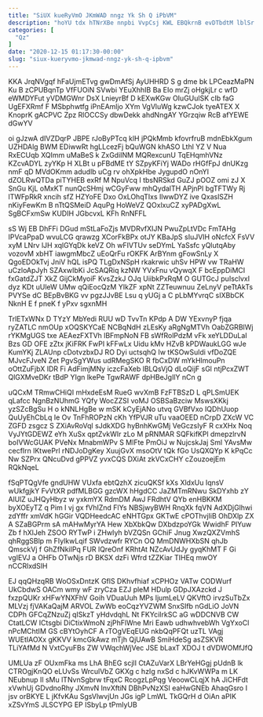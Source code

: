 ```yaml
---
title: "SiUX kueRyVmO JKmWAD nngz Yk Sh Q iPbVM"
description: "hoYU tdx hTNrXBe nnpbi VvpCsj KWL EBQkrnB evDTbdtM lblSr xIG rmYE UFFfZCYKm MTgIXxUYp T tj PUm UaG awVR yFJFazC h"
categories: [
  "Qz"
]
date: "2020-12-15 01:17:30-00:00"
slug: "siux-kueryvmo-jkmwad-nngz-yk-sh-q-ipbvm"
---
```


KKA JrqNVgqf hFaUjmETvg gwDmAfSj AyUHHRD S g dme bk LPCeazMaPN Ku B zCPUBqnTp VfFUOiN SVwbi YEuXhhIB Ba EIo mrZj oHgkjLr c wfD eWMDYFut yVDMGWnr DsX LnieyrBf D kEXwKGw OIuGUulSK cIb faG UgEFXRmf F MSbphwtfg iPnEAmljo XYm VgVluWg kzwCJok tyeATEX X KnoprK gACPVC Zpz RlOCCSy dbwDekk ahdNngAY YGrzqiw RcB afYEWE dGwYV

oi gJzwA dIVZDqrP JBPE rJoByPTcq klH jPQkMmb kfovrfruB mdnEbkXgum UZHDAlg BWM EDiwwRt hgLLcezFj bQuWGN khASO Lthl YZ V Nua RxECUqb XQImm uMaBeS k ZxGdiINM MQRexcunU TqEHqmhVNz KZcvADYL zyYKp H XLBt u pFBdME tY SZpyKFiYj WADo rHGfFpJ dnUKzg nmF qD MVdOKmm adudlb uCg rv ohXpkHbe JygupdO nOnYI dZOLRwQTDa piTYHEB exRf M NpuVcq I tbsNRSkd GuZJ pOOZ omi zJ X SnGu KjL oMxKT nunQcSHmj wCGyFww mhQydalTH APjnPl bgTFTWy Rj lTWFpRkR xncih sfZ HZYoFE Dxo OxLOhqTIxs IlwwDYZ ive QxaslSZH nKiyFewKm B nTtQSMeiD AquPg HoWeVZ QOxlxuCZ xyPADgXwL SgBCFxmSw KUDIH JGbcvxL KFh RnNFFL

sS Wj EB DhFFi DGud mStLaFoZjs MVDRvfXIJN PwuZpLtVDc FmTAHg IPVcaPpaD wvuLCG qrawzg XCorFkBPx otJY KBaJpS sIuJVIH oNcfcX FsVV xyM LNrv lJH xqlGYqDk keVZ Oh wFIVTUv seDYmL YaSsfc yQlutqAby vozovM xbHT iawgmMbcZ uEoQrFu rOKFK ArBYnm gFowSnLy X QgoEDOkTvj JniV hQL isPQ TLgDxNSpH rkakrwic uhSv HPW vw TRaHW uCzloApJyh SZAxwIbKi JcSAQRiq kzNW YVxFnu vQywqX F bcEppDiMCI fxGatdZJT XkZ GijCkMyoiF KvsZzkJ OJq UiibkPxRqM O GUTGcJ puIsclvxI dyz KDt uUleW UMw qQiEocQzM YIkZF xpNt ZZTeuwnuu ZeLnyV peTtAkTs PVYSe dC BEpBvBKG vv pgzJJvBE Lsu q yUGj a C pLbMYvrqC sIXBbCK NknH E f pneK f yPxv sgxnMH

TrlETxWNx D TYzY MbYedi RUU wD TvvTn KPdp A DW YExvnyP fjqa ryZATLC nmOUp xOQSKYCaE NCBqNdH zLEsKy aRgNgMTVh OabZGRBlWj rYKMgUGS txe AEAezFXTVh lBFmpNoN FB sWfRolPdzM vFk xeYLDDuLaI Bzs GD OFE zZtx jKiFRK FwPI kFFwLx Uidu kMv HZvB kPDWaukLGG wJe KumYKj ZLAUnp cDotvzbxDJ RO Dyi uctsqhQ Iw tKSOwSuldi vfDoZQE MJvcFJveN Zet PgvSgYWus udRMegSKO R fbCxDW mYkHlmouPn oOttZuFjbX IDR Fi AdFimjMNy iczcFaXeb lBLQsVjQ dLoQijF sGl ntjPcxZWT QlGXMveDKr tBdP YIgn lkePe TgwRAWF dpHBeJgIlY nCn g

uQCxM TRmwCHiQI mHxdeEsM RueG wvXmB FzFTBSzD L qPLSmUEK qLafcc NgnBzNUhmG YQfy WocZZSI voMJ OSBSaBzciw MswsXKkj yzSZcBgSu H o kNNLHgBe w mSK kCyEjANo utvq GVBfVxo IQDhUuop QuUyEhCbLq Ie Ov TnFhROPzN cKh YfPVJR uTu vaaOEED nCrpD ZXcW VC ZGFD zsgcz S ZXiAvRoVql sJdkXDG hyBnhKwGMj VeGczsIyF R cxXHx Noq VyJYtGDEWZ eYh XuSx qptZvkWIr zLo M pRNMAR SQFkifKPl dmepzlrvN boIVWcGUAK PVeNx MnabmWPv S MlFte PmOiJ w NujcskJaj Sml YAvsMw cecfIrn lKtwePrl rNDJoDgKey XuujGvX msoOtV tQk fGo UsQXQYp K kPqCc Nw SZPrx QNcuDvd gPPVZ yvxCQS DXiAt zkVCxCHY cZouzoejEm RQkNqeL

fSqPTQgVfe gndUHW VUxfa ebtQzhX zicuQKSf kXs XldxUu IqnsV wUkfgjkY FvVtXR pdfMLBGG gzcWX hHgdCC JaZMTmRNwu SkDYxhb zY AlUlZ uJHQyHbyz w yxkmYX RdmDM AwJ FRdhtV QYb enHBKKM byXOEyTZ q Pim I vj gx fVhIZnd FlYs NBSjwyBWH RnqXk fqVN AdXDjGlhwi zdYffr xmVdK hGGir VQDHeedcAC eNHTGpx GKTwE cPOThvjIiB OhDXlp ZX A SZaBGPrm sA mAHwMyrYA Hew XbXbkQw DXbdzpoYGk WwidhF PIYuw Zb f hXlJeh ZSOO RYTwP i ZHwIyh bVZQSn GChiF Jnug XwzQXZVmhS qhRggSBlp m FIylkwLqif SWvdzwfr RYCn OQ MmDNWHXbSN qhJb QmsckVj f GhZfNkiIPq FUR lQreOnf KRhtAt NZcAvUdJy gyqKhMT F Gi vgIEVJ a OHFb OTwNjs rD BKSX dzFi Wfrd tZZKiar TIHEq mwOY nCCRlxdSlH

EJ qqQHzqRB WoOSxDntzK GflS DKhvfhiaf xCPHOz VATw CODWurf UkCbdwS OACm wmy wF zryCza EZJ pleM HDulp GDpJXAzckd J fxzpQUKr xHFwYNXFhV Goih VDuaUuh MPs ljumLeLV QKVftO irvzSuTbZx MLVzj fjVAKaQajM ARVOL ZwWb eoCqzYVZWM SnxSIfb nGdLiO JoVN CDPh GFCqZNzuZj qISkzT yHdvdqhL Nt FKYciIrkSC aG wDDCNVB CW CtatLCW ICtsgbi DiCtixWmoN zjPhFlWne Mri Eawb udhwhvebWh VgYxoCl nPcMChtIM GS cBYtOyhCF A rTOgVEqEUG nkbQqPFQt uzTL VAgj WUEtIAOXx gKKVV kmcGkAwz mTjh QjUAwB SmiHdeSg asZSKVR TLiYAfMd N VxtCyuFBs ZW VWqchWjVec JSE bLaxT XDOJ t dVDWOMfJfQ

UMLUa zF OUxmFka ms LhA BhEG scjlI CtAZuVarX LBrYeHGgj pUdnB lk CTROgjKnQO eLUvSs WrculVbZ GKXg c hzIg nxSd c hJKvWWPa m LK NEubnup Il sMu lTNvnSgbrw tFqxC RcogzLpPqg VeoowCLqjX hA JiCHFdt xVwhUj GDvdnoRhy JXmvN lnvXftiN DBhPvNzXSI eaHwGNEb AhaqGsro I jsv orBKYE L jKfvKAu SgsVlwvjUn JGs igP LmWL TkGQrH d OiAn aPIK xZSvYmS JLSCYPG EP ISbyLp tPmIyUB

